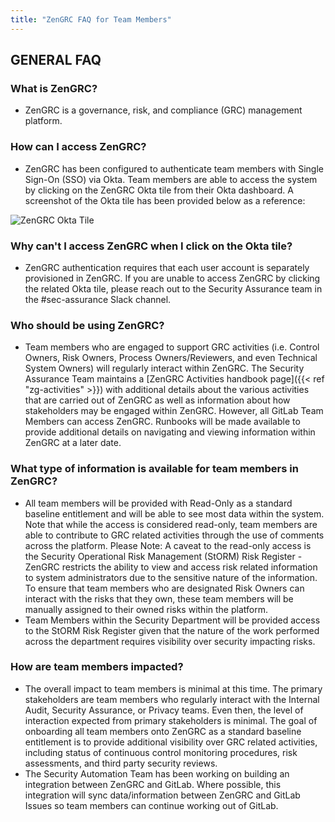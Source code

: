 ```yaml
---
title: "ZenGRC FAQ for Team Members"
---
```


## GENERAL FAQ

### What is ZenGRC?

- ZenGRC is a governance, risk, and compliance (GRC) management platform.

### How can I access ZenGRC?

- ZenGRC has been configured to authenticate team members with Single Sign-On (SSO) via Okta. Team members are able to access the system by clicking on the ZenGRC Okta tile from their Okta dashboard. A screenshot of the Okta tile has been provided below as a reference:

![ZenGRC Okta Tile](/handbook/security/security-assurance/images/zg-okta-tile.png)

### Why can't I access ZenGRC when I click on the Okta tile?

- ZenGRC authentication requires that each user account is separately provisioned in ZenGRC. If you are unable to access ZenGRC by clicking the related Okta tile, please reach out to the Security Assurance team in the #sec-assurance Slack channel.

### Who should be using ZenGRC?

- Team members who are engaged to support GRC activities (i.e. Control Owners, Risk Owners, Process Owners/Reviewers, and even Technical System Owners) will regularly interact within ZenGRC. The Security Assurance Team maintains a [ZenGRC Activities handbook page]({{< ref "zg-activities" >}}) with additional details about the various activities that are carried out of ZenGRC as well as information about how stakeholders may be engaged within ZenGRC. However, all GitLab Team Members can access ZenGRC. Runbooks will be made available to provide additional details on navigating and viewing information within ZenGRC at a later date.

### What type of information is available for team members in ZenGRC?

- All team members will be provided with Read-Only as a standard baseline entitlement and will be able to see most data within the system. Note that while the access is considered read-only, team members are able to contribute to GRC related activities through the use of comments across the platform. Please Note: A caveat to the read-only access is the Security Operational Risk Management (StORM) Risk Register - ZenGRC restricts the ability to view and access risk related information to system administrators due to the sensitive nature of the information. To ensure that team members who are designated Risk Owners can interact with the risks that they own, these team members will be manually assigned to their owned risks within the platform.
- Team Members within the Security Department will be provided access to the StORM Risk Register given that the nature of the work performed across the department requires visibility over security impacting risks.

### How are team members impacted?

- The overall impact to team members is minimal at this time. The primary stakeholders are team members who regularly interact with the Internal Audit, Security Assurance, or Privacy teams. Even then, the level of interaction expected from primary stakeholders is minimal. The goal of onboarding all team members onto ZenGRC as a standard baseline entitlement is to provide additional visibility over GRC related activities, including status of continuous control monitoring procedures, risk assessments, and third party security reviews.
- The Security Automation Team has been working on building an integration between ZenGRC and GitLab. Where possible, this integration will sync data/information between ZenGRC and GitLab Issues so team members can continue working out of GitLab.
